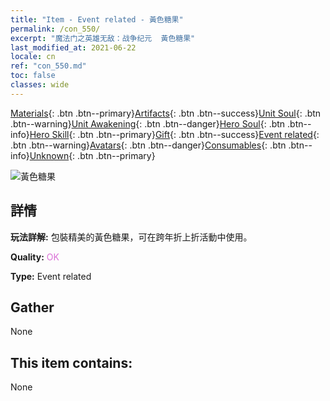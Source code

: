 ```yaml
---
title: "Item - Event related - 黃色糖果"
permalink: /con_550/
excerpt: "魔法门之英雄无敌：战争纪元  黃色糖果"
last_modified_at: 2021-06-22
locale: cn
ref: "con_550.md"
toc: false
classes: wide
---
```

 [Materials](/ItemsCN/){: .btn .btn--primary}[Artifacts](/ItemsCN/Artifacts/){: .btn .btn--success}[Unit Soul](/ItemsCN/UnitSoul/){: .btn .btn--warning}[Unit Awakening](/ItemsCN/UnitAwakening/){: .btn .btn--danger}[Hero Soul](/ItemsCN/HeroSoul/){: .btn .btn--info}[Hero Skill](/ItemsCN/HeroSkill/){: .btn .btn--primary}[Gift](/ItemsCN/Gift/){: .btn .btn--success}[Event related](/ItemsCN/Events/){: .btn .btn--warning}[Avatars](/ItemsCN/Avatars/){: .btn .btn--danger}[Consumables](/ItemsCN/Consumables/){: .btn .btn--info}[Unknown](/ItemsCN/Unknown/){: .btn .btn--primary}

 ![黃色糖果](/images/t/i_10036.png)

## 詳情
 **玩法詳解:** 包裝精美的黃色糖果，可在跨年折上折活動中使用。

 **Quality:** <span style="color: #DA70D6">OK</span>

 **Type:** Event related

## Gather

  None

## This item contains:

  None

